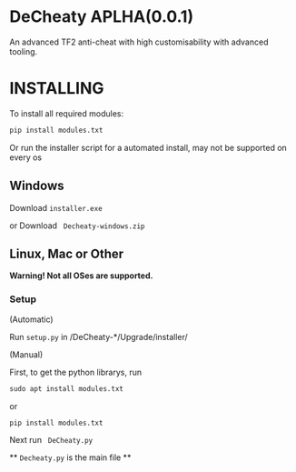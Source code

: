 # DeCheaty APLHA(0.0.1)
An advanced TF2 anti-cheat with high customisability with advanced tooling.
# INSTALLING
To install all required modules:
```txt
pip install modules.txt
```
Or run the installer script for a automated install, may not be supported on every os

## Windows
Download ``installer.exe``

or Download `` Decheaty-windows.zip``

## Linux, Mac or Other
__Warning! Not all OSes are supported.__

### Setup

(Automatic)

Run ``setup.py`` in /DeCheaty-*/Upgrade/installer/

(Manual)

First, to get the python librarys, run

```txt
sudo apt install modules.txt
```

or
```txt
pip install modules.txt
```

Next run `` DeCheaty.py``

** ``Decheaty.py`` is the main file **

